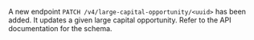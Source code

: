 A new endpoint `PATCH /v4/large-capital-opportunity/<uuid>` has been added. It updates a given large capital opportunity. Refer to the API documentation for the schema.
